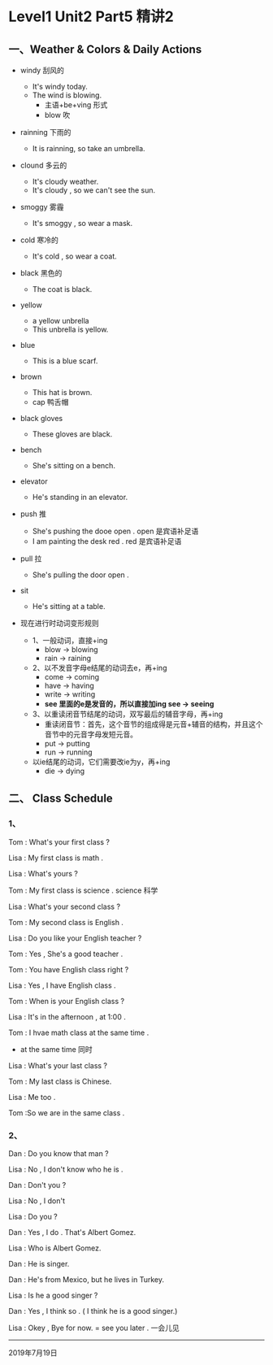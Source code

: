 

# Level1 Unit2  Part5 精讲2

## 一、Weather & Colors & Daily Actions

- windy 刮风的

  - It's windy today.
  - The wind is blowing.
    - 主语+be+ving 形式
    - blow 吹

- rainning 下雨的

  - It is rainning, so take an umbrella.

- clound 多云的

  - It's cloudy weather.
  - It's cloudy , so we can't see the sun.

- smoggy 雾霾

  - It's smoggy , so wear a mask.

- cold 寒冷的

  - It's cold , so wear a coat.

- black 黑色的

  - The coat is black.

- yellow

  - a yellow unbrella
  - This unbrella is yellow.

- blue

  - This is a blue scarf.

- brown

  - This hat is brown.
  - cap 鸭舌帽

- black gloves

  - These gloves are black.

- bench

  - She's sitting on a bench.

- elevator

  - He's standing in an elevator.

- push 推

  - She's pushing the dooe open . open 是宾语补足语
  - I am painting the desk red . red 是宾语补足语

- pull 拉

  - She's pulling the door open .

- sit

  - He's sitting at a table.

  

- 现在进行时动词变形规则

  - 1、一般动词，直接+ing
    - blow → blowing
    - rain → raining
  - 2、以不发音字母e结尾的动词去e，再+ing
    - come → coming
    - have → having
    - write → writing
    - **see 里面的e是发音的，所以直接加ing  see → seeing**
  - 3、以重读闭音节结尾的动词，双写最后的辅音字母，再+ing
    - 重读闭音节：首先，这个音节的组成得是元音+辅音的结构，并且这个音节中的元音字母发短元音。
    - put → putting
    - run → running
  - 以ie结尾的动词，它们需要改ie为y，再+ing
    - die → dying

## 二、 Class Schedule



### 1、

Tom : What's your first class ?

Lisa : My first class is math .

Lisa : What's yours ?

Tom : My first class is science . science 科学

Lisa : What's your second class ?

Tom : My second class is English .  

Lisa : Do you like your English teacher ?

Tom : Yes , She's a good teacher .

Tom : You have English class right ?

Lisa : Yes , I have English class .

Tom : When is your English class ?

Lisa : It's in the afternoon , at 1:00 .

Tom : I hvae math class at the same time .

- at the same time 同时

Lisa : What's your last class ?

Tom : My last class is Chinese.

Lisa : Me too .

Tom :So we are in the same class .



### 2、

Dan : Do you know that man ?

Lisa : No , I don't know who he is .

Dan : Don't you ?

Lisa : No , I don't

Lisa : Do you ?

Dan : Yes , I do . That's Albert Gomez.

Lisa : Who is Albert Gomez.

Dan : He is singer.

Dan : He's from Mexico, but he lives in Turkey.

Lisa : Is he a good singer ?

Dan : Yes , I think so . ( I think he is a good singer.)

Lisa : Okey , Bye for now. = see you later . 一会儿见























-------

2019年7月19日































